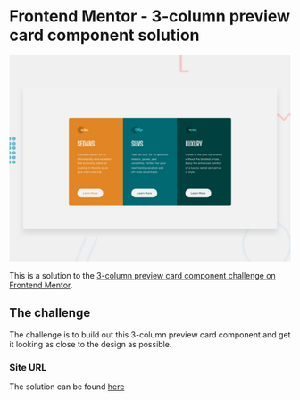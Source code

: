 # Frontend Mentor - 3-column preview card component solution

![Design preview](./design/desktop-preview.jpg)

This is a solution to the [3-column preview card component challenge on Frontend Mentor](https://www.frontendmentor.io/challenges/3column-preview-card-component-pH92eAR2-).

## The challenge

The challenge is to build out this 3-column preview card component and get it looking as close to the design as possible.

### Site URL

The solution can be found [here](https://abhishek10351.github.io/frontend-mentor-challenges/3-column-preview-card-component/)
